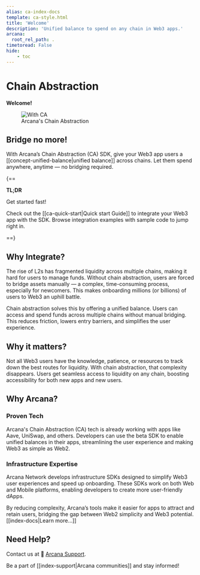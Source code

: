 ```yaml
---
alias: ca-index-docs
template: ca-style.html
title: 'Welcome'
description: 'Unified balance to spend on any chain in Web3 apps.'
arcana:
  root_rel_path: .
timetoread: False
hide: 
    - toc
---
```


# Chain Abstraction

**Welcome!**

<figure markdown="span">
  <img alt="With CA" src="{{config.extra.arcana.img_dir}}/an_ca_landing.{{config.extra.arcana.img_png}}" class="an_screenshots width_85pc"/>
  <figcaption>Arcana's Chain Abstraction</figcaption>
</figure>

## Bridge no more!

With Arcana’s Chain Abstraction (CA) SDK, give your Web3 app users a [[concept-unified-balance|unified balance]] across chains. Let them spend anywhere, anytime — no bridging required.

{==

**TL;DR**

Get started fast!

Check out the [[ca-quick-start|Quick start Guide]] to integrate your Web3 app with the SDK. Browse integration examples with sample code to jump right in.

==}

## Why Integrate?

The rise of L2s has fragmented liquidity across multiple chains, making it hard for users to manage funds. Without chain abstraction, users are forced to bridge assets manually — a complex, time-consuming process, especially for newcomers. This makes onboarding millions (or billions) of users to Web3 an uphill battle.

Chain abstraction solves this by offering a unified balance. Users can access and spend funds across multiple chains without manual bridging. This reduces friction, lowers entry barriers, and simplifies the user experience.

## Why it matters?

Not all Web3 users have the knowledge, patience, or resources to track down the best routes for liquidity. With chain abstraction, that complexity disappears. Users get seamless access to liquidity on any chain, boosting accessibility for both new apps and new users.

## Why Arcana?

### Proven Tech

Arcana's Chain Abstraction (CA) tech is already working with apps like Aave, UniSwap, and others. Developers can use the beta SDK to enable unified balances in their apps, streamlining the user experience and making Web3 as simple as Web2.

### Infrastructure Expertise

Arcana Network develops infrastructure SDKs designed to simplify Web3 user experiences and speed up onboarding. These SDKs work on both Web and Mobile platforms, enabling developers to create more user-friendly dApps.

By reducing complexity, Arcana’s tools make it easier for apps to attract and retain users, bridging the gap between Web2 simplicity and Web3 potential. [[index-docs|Learn more...]]

## Need Help?

Contact us at 📨 [Arcana Support](mailto:support@arcana.network). 

Be a part of [[index-support|Arcana communities]] and stay informed!
